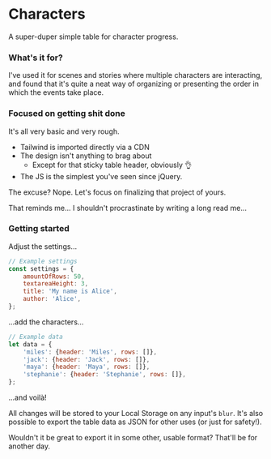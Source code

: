 # Characters

A super-duper simple table for character progress.

### What's it for?
I've used it for scenes and stories where multiple characters are interacting, and found that it's quite a neat way of organizing or presenting the order in which the events take place.

### Focused on getting shit done
It's all very basic and very rough.

- Tailwind is imported directly via a CDN
- The design isn't anything to brag about
  - Except for that sticky table header, obviously 👌
- The JS is the simplest you've seen since jQuery.

The excuse? Nope. Let's focus on finalizing that project of yours.

That reminds me... I shouldn't procrastinate by writing a long read me...

### Getting started

Adjust the settings...

```javascript
// Example settings
const settings = {
    amountOfRows: 50,
    textareaHeight: 3,
    title: 'My name is Alice',
    author: 'Alice',
};
```

...add the characters...

```javascript
// Example data
let data = {
    'miles': {header: 'Miles', rows: []},
    'jack': {header: 'Jack', rows: []},
    'maya': {header: 'Maya', rows: []},
    'stephanie': {header: 'Stephanie', rows: []},
};
```

...and voilà!

All changes will be stored to your Local Storage on any input's `blur`.
It's also possible to export the table data as JSON for other uses (or just for safety!).

Wouldn't it be great to export it in some other, usable format?
That'll be for another day.
